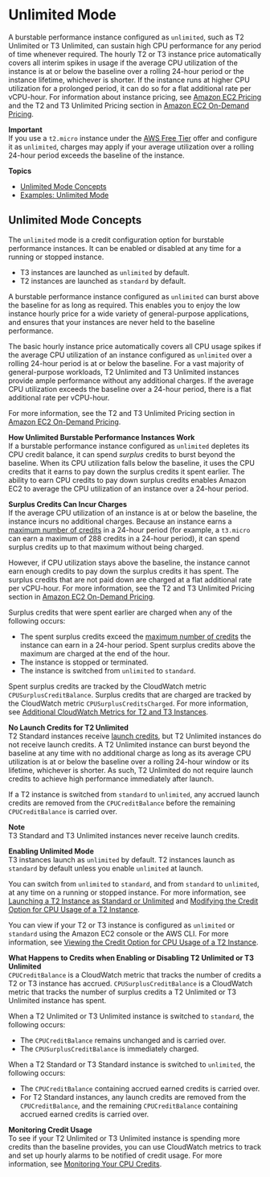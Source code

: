 # Unlimited Mode<a name="t2-unlimited"></a>

A burstable performance instance configured as `unlimited`, such as T2 Unlimited or T3 Unlimited, can sustain high CPU performance for any period of time whenever required\. The hourly T2 or T3 instance price automatically covers all interim spikes in usage if the average CPU utilization of the instance is at or below the baseline over a rolling 24\-hour period or the instance lifetime, whichever is shorter\. If the instance runs at higher CPU utilization for a prolonged period, it can do so for a flat additional rate per vCPU\-hour\. For information about instance pricing, see [Amazon EC2 Pricing](https://aws.amazon.com/ec2/pricing/) and the T2 and T3 Unlimited Pricing section in [Amazon EC2 On\-Demand Pricing](https://aws.amazon.com/ec2/pricing/on-demand/)\.

**Important**  
If you use a `t2.micro` instance under the [AWS Free Tier](https://aws.amazon.com/free/) offer and configure it as `unlimited`, charges may apply if your average utilization over a rolling 24\-hour period exceeds the baseline of the instance\.

**Topics**
+ [Unlimited Mode Concepts](#t2-unlimited-concepts)
+ [Examples: Unlimited Mode](unlimited-mode-examples.md)

## Unlimited Mode Concepts<a name="t2-unlimited-concepts"></a>

The `unlimited` mode is a credit configuration option for burstable performance instances\. It can be enabled or disabled at any time for a running or stopped instance\. 
+ T3 instances are launched as `unlimited` by default\.
+ T2 instances are launched as `standard` by default\.

A burstable performance instance configured as `unlimited` can burst above the baseline for as long as required\. This enables you to enjoy the low instance hourly price for a wide variety of general\-purpose applications, and ensures that your instances are never held to the baseline performance\. ​

The basic hourly instance price automatically covers all CPU usage spikes if the average CPU utilization of an instance configured as `unlimited` over a rolling 24\-hour period is at or below the baseline\. For a vast majority of general\-purpose workloads, T2 Unlimited and T3 Unlimited instances provide ample performance without any additional charges\. If the average CPU utilization exceeds the baseline over a 24\-hour period, there is a flat additional rate per vCPU\-hour\. 

For more information, see the T2 and T3 Unlimited Pricing section in [Amazon EC2 On\-Demand Pricing](https://aws.amazon.com/ec2/pricing/on-demand/)\.

**How Unlimited Burstable Performance Instances Work**  
If a burstable performance instance configured as `unlimited` depletes its CPU credit balance, it can spend *surplus* credits to burst beyond the baseline\. When its CPU utilization falls below the baseline, it uses the CPU credits that it earns to pay down the surplus credits it spent earlier\. The ability to earn CPU credits to pay down surplus credits enables Amazon EC2 to average the CPU utilization of an instance over a 24\-hour period\. 

**Surplus Credits Can Incur Charges**  
If the average CPU utilization of an instance is at or below the baseline, the instance incurs no additional charges\. Because an instance earns a [maximum number of credits](t2-credits-baseline-concepts.md#t-instance-credit-table) in a 24\-hour period \(for example, a `t3.micro` can earn a maximum of 288 credits in a 24\-hour period\), it can spend surplus credits up to that maximum without being charged\.

However, if CPU utilization stays above the baseline, the instance cannot earn enough credits to pay down the surplus credits it has spent\. The surplus credits that are not paid down are charged at a flat additional rate per vCPU\-hour\. For more information, see the T2 and T3 Unlimited Pricing section in [Amazon EC2 On\-Demand Pricing](https://aws.amazon.com/ec2/pricing/on-demand/)\.

Surplus credits that were spent earlier are charged when any of the following occurs:
+ The spent surplus credits exceed the [maximum number of credits](t2-credits-baseline-concepts.md#t-instance-credit-table) the instance can earn in a 24\-hour period\. Spent surplus credits above the maximum are charged at the end of the hour\.
+ The instance is stopped or terminated\.
+ The instance is switched from `unlimited` to `standard`\.

Spent surplus credits are tracked by the CloudWatch metric `CPUSurplusCreditBalance`\. Surplus credits that are charged are tracked by the CloudWatch metric `CPUSurplusCreditsCharged`\. For more information, see [Additional CloudWatch Metrics for T2 and T3 Instances](t2-instances-monitoring-cpu-credits.md#t2-cw-metrics)\.

**No Launch Credits for T2 Unlimited**  
T2 Standard instances receive [launch credits](t2-std.md#launch-credits), but T2 Unlimited instances do not receive launch credits\. A T2 Unlimited instance can burst beyond the baseline at any time with no additional charge as long as its average CPU utilization is at or below the baseline over a rolling 24\-hour window or its lifetime, whichever is shorter\. As such, T2 Unlimited do not require launch credits to achieve high performance immediately after launch\.

If a T2 instance is switched from `standard` to `unlimited`, any accrued launch credits are removed from the `CPUCreditBalance` before the remaining `CPUCreditBalance` is carried over\.

**Note**  
T3 Standard and T3 Unlimited instances never receive launch credits\.

**Enabling Unlimited Mode**  
T3 instances launch as `unlimited` by default\. T2 instances launch as `standard` by default unless you enable `unlimited` at launch\.

You can switch from `unlimited` to `standard`, and from `standard` to `unlimited`, at any time on a running or stopped instance\. For more information, see [Launching a T2 Instance as Standard or Unlimited](t-how-to.md#launch-t2) and [Modifying the Credit Option for CPU Usage of a T2 Instance](t-how-to.md#modify-t2)\. 

You can view if your T2 or T3 instance is configured as `unlimited` or `standard` using the Amazon EC2 console or the AWS CLI\. For more information, see [Viewing the Credit Option for CPU Usage of a T2 Instance](t-how-to.md#describe-t2)\.

**What Happens to Credits when Enabling or Disabling T2 Unlimited or T3 Unlimited**  
`CPUCreditBalance` is a CloudWatch metric that tracks the number of credits a T2 or T3 instance has accrued\. `CPUSurplusCreditBalance` is a CloudWatch metric that tracks the number of surplus credits a T2 Unlimited or T3 Unlimited instance has spent\.

When a T2 Unlimited or T3 Unlimited instance is switched to `standard`, the following occurs:
+ The `CPUCreditBalance` remains unchanged and is carried over\. 
+ The `CPUSurplusCreditBalance` is immediately charged\.

When a T2 Standard or T3 Standard instance is switched to `unlimited`, the following occurs:
+ The `CPUCreditBalance` containing accrued earned credits is carried over\.
+ For T2 Standard instances, any launch credits are removed from the `CPUCreditBalance`, and the remaining `CPUCreditBalance` containing accrued earned credits is carried over\.

**Monitoring Credit Usage**  
To see if your T2 Unlimited or T3 Unlimited instance is spending more credits than the baseline provides, you can use CloudWatch metrics to track and set up hourly alarms to be notified of credit usage\. For more information, see [Monitoring Your CPU Credits](t2-instances-monitoring-cpu-credits.md)\.